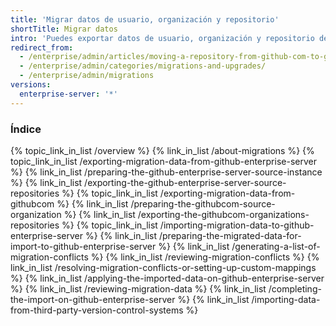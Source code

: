 ```yaml
---
title: 'Migrar datos de usuario, organización y repositorio'
shortTitle: Migrar datos
intro: 'Puedes exportar datos de usuario, organización y repositorio desde {{ site.data.variables.product.prodname_ghe_server }} o {{ site.data.variables.product.prodname_dotcom_the_website }}, y posteriormente importar los datos en {{ site.data.variables.product.product_location_enterprise }}.'
redirect_from:
  - /enterprise/admin/articles/moving-a-repository-from-github-com-to-github-enterprise/
  - /enterprise/admin/categories/migrations-and-upgrades/
  - /enterprise/admin/migrations
versions:
  enterprise-server: '*'
---
```



### Índice

{% topic_link_in_list /overview %}
    {% link_in_list /about-migrations %}
{% topic_link_in_list /exporting-migration-data-from-github-enterprise-server %}
    {% link_in_list /preparing-the-github-enterprise-server-source-instance %}
    {% link_in_list /exporting-the-github-enterprise-server-source-repositories %}
{% topic_link_in_list /exporting-migration-data-from-githubcom %}
    {% link_in_list /preparing-the-githubcom-source-organization %}
    {% link_in_list /exporting-the-githubcom-organizations-repositories %}
{% topic_link_in_list /importing-migration-data-to-github-enterprise-server %}
    {% link_in_list /preparing-the-migrated-data-for-import-to-github-enterprise-server %}
    {% link_in_list /generating-a-list-of-migration-conflicts %}
    {% link_in_list /reviewing-migration-conflicts %}
    {% link_in_list /resolving-migration-conflicts-or-setting-up-custom-mappings %}
    {% link_in_list /applying-the-imported-data-on-github-enterprise-server %}
    {% link_in_list /reviewing-migration-data %}
    {% link_in_list /completing-the-import-on-github-enterprise-server %}
    {% link_in_list /importing-data-from-third-party-version-control-systems %}
